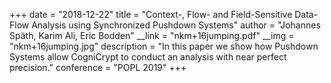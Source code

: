 +++
date = "2018-12-22"
title = "Context-, Flow- and Field-Sensitive Data-Flow Analysis using Synchronized Pushdown Systems"
author = "Johannes Späth, Karim Ali, Eric Bodden"
__link = "nkm+16jumping.pdf"
__img = "nkm+16jumping.jpg"
description = "In this paper we show how Pushdown Systems allow CogniCrypt to conduct an analysis with near perfect precision."
conference = "POPL 2019"
+++
